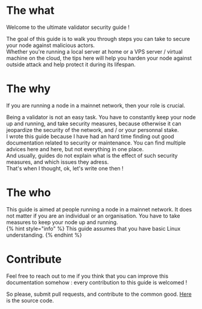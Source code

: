 # The what

Welcome to the ultimate validator security guide !

The goal of this guide is to walk you through steps you can take to secure your node against malicious actors.  
Whether you're running a local server at home or a VPS server / virtual machine on the cloud, the tips here will help you harden your node against outside attack and help protect it during its lifespan.


# The why

If you are running a node in a mainnet network, then your role is crucial.

Being a validator is not an easy task. You have to constantly keep your node up and running, and take security measures, because otherwise it can jeopardize the security of the network, and / or your personnal stake.  
I wrote this guide because I have had an hard time finding out good documentation related to security or maintenance. You can find multiple advices here and here, but not everything in one place.  
And usually, guides do not explain what is the effect of such security measures, and which issues they adress.  
That's when I thought, ok, let's write one then !


# The who

This guide is aimed at people running a node in a mainnet network. It does not matter if you are an individual or an organisation. You have to take measures to keep your node up and running.  
{% hint style="info" %} This guide assumes that you have basic Linux understanding. {% endhint %}


# Contribute

Feel free to reach out to me if you think that you can improve this documentation somehow : every contribution to this guide is welcomed !

So please, submit pull requests, and contribute to the common good. [Here](https://github.com/soragXYZ/validatorUltimateGuide/tree/EN) is the source code.
